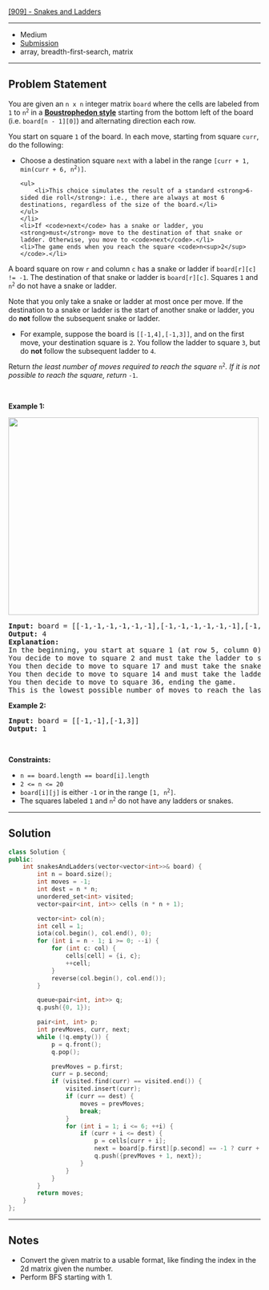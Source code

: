[[909] - Snakes and Ladders](https://leetcode.com/problems/snakes-and-ladders)

---

- Medium
- [Submission](https://leetcode.com/problems/snakes-and-ladders/submissions/1034826138/)
- array, breadth-first-search, matrix

---

## Problem Statement

<p>You are given an <code>n x n</code> integer matrix <code>board</code> where the cells are labeled from <code>1</code> to <code>n<sup>2</sup></code> in a <a href="https://en.wikipedia.org/wiki/Boustrophedon" target="_blank"><strong>Boustrophedon style</strong></a> starting from the bottom left of the board (i.e. <code>board[n - 1][0]</code>) and alternating direction each row.</p>

<p>You start on square <code>1</code> of the board. In each move, starting from square <code>curr</code>, do the following:</p>

<ul>
	<li>Choose a destination square <code>next</code> with a label in the range <code>[curr + 1, min(curr + 6, n<sup>2</sup>)]</code>.

	<ul>
		<li>This choice simulates the result of a standard <strong>6-sided die roll</strong>: i.e., there are always at most 6 destinations, regardless of the size of the board.</li>
	</ul>
	</li>
	<li>If <code>next</code> has a snake or ladder, you <strong>must</strong> move to the destination of that snake or ladder. Otherwise, you move to <code>next</code>.</li>
	<li>The game ends when you reach the square <code>n<sup>2</sup></code>.</li>
</ul>

<p>A board square on row <code>r</code> and column <code>c</code> has a snake or ladder if <code>board[r][c] != -1</code>. The destination of that snake or ladder is <code>board[r][c]</code>. Squares <code>1</code> and <code>n<sup>2</sup></code> do not have a snake or ladder.</p>

<p>Note that you only take a snake or ladder at most once per move. If the destination to a snake or ladder is the start of another snake or ladder, you do <strong>not</strong> follow the subsequent&nbsp;snake or ladder.</p>

<ul>
	<li>For example, suppose the board is <code>[[-1,4],[-1,3]]</code>, and on the first move, your destination square is <code>2</code>. You follow the ladder to square <code>3</code>, but do <strong>not</strong> follow the subsequent ladder to <code>4</code>.</li>
</ul>

<p>Return <em>the least number of moves required to reach the square </em><code>n<sup>2</sup></code><em>. If it is not possible to reach the square, return </em><code>-1</code>.</p>

<p>&nbsp;</p>
<p><strong class="example">Example 1:</strong></p>
<img alt="" src="https://assets.leetcode.com/uploads/2018/09/23/snakes.png" style="width: 500px; height: 394px;" />
<pre>
<strong>Input:</strong> board = [[-1,-1,-1,-1,-1,-1],[-1,-1,-1,-1,-1,-1],[-1,-1,-1,-1,-1,-1],[-1,35,-1,-1,13,-1],[-1,-1,-1,-1,-1,-1],[-1,15,-1,-1,-1,-1]]
<strong>Output:</strong> 4
<strong>Explanation:</strong> 
In the beginning, you start at square 1 (at row 5, column 0).
You decide to move to square 2 and must take the ladder to square 15.
You then decide to move to square 17 and must take the snake to square 13.
You then decide to move to square 14 and must take the ladder to square 35.
You then decide to move to square 36, ending the game.
This is the lowest possible number of moves to reach the last square, so return 4.
</pre>

<p><strong class="example">Example 2:</strong></p>

<pre>
<strong>Input:</strong> board = [[-1,-1],[-1,3]]
<strong>Output:</strong> 1
</pre>

<p>&nbsp;</p>
<p><strong>Constraints:</strong></p>

<ul>
	<li><code>n == board.length == board[i].length</code></li>
	<li><code>2 &lt;= n &lt;= 20</code></li>
	<li><code>board[i][j]</code> is either <code>-1</code> or in the range <code>[1, n<sup>2</sup>]</code>.</li>
	<li>The squares labeled <code>1</code> and <code>n<sup>2</sup></code> do not have any ladders or snakes.</li>
</ul>


---

## Solution

```cpp
class Solution {
public:
    int snakesAndLadders(vector<vector<int>>& board) {
        int n = board.size();
        int moves = -1;
        int dest = n * n;
        unordered_set<int> visited;
        vector<pair<int, int>> cells (n * n + 1);

        vector<int> col(n);
        int cell = 1;
        iota(col.begin(), col.end(), 0);
        for (int i = n - 1; i >= 0; --i) {
            for (int c: col) {
                cells[cell] = {i, c};
                ++cell;
            }
            reverse(col.begin(), col.end());
        }

        queue<pair<int, int>> q;
        q.push({0, 1});

        pair<int, int> p;
        int prevMoves, curr, next;
        while (!q.empty()) {
            p = q.front();
            q.pop();

            prevMoves = p.first;
            curr = p.second;
            if (visited.find(curr) == visited.end()) {
                visited.insert(curr);
                if (curr == dest) {
                    moves = prevMoves;
                    break;
                }
                for (int i = 1; i <= 6; ++i) {
                    if (curr + i <= dest) {
                        p = cells[curr + i];
                        next = board[p.first][p.second] == -1 ? curr + i : board[p.first][p.second];
                        q.push({prevMoves + 1, next});
                    }
                }
            }
        }
        return moves;
    }
};
```

---

## Notes

- Convert the given matrix to a usable format, like finding the index in the 2d matrix given the number.
- Perform BFS starting with 1.
